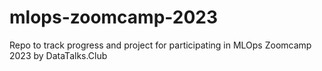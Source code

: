 # mlops-zoomcamp-2023
Repo to track progress and project for participating in MLOps Zoomcamp 2023 by DataTalks.Club
